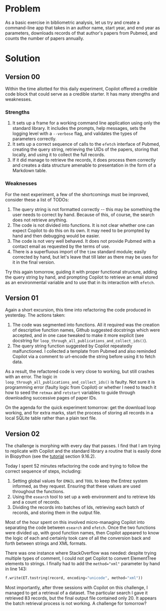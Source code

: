 # Problem

As a basic exercise in bibliometric analysis, let us try and create a command-line app that takes in an author name, start year, and end year as parameters, downloads records of that author's papers from Pubmed, and counts the number of papers annually.

# Solution

## Version 00

Within the time allotted for this daily experiment, Copilot offered a credible code block that could serve as a credible starter. It has many strengths and weaknesses.

### Strengths

1. It sets up a frame for a working command line application using only the standard library. It includes the prompts, help messages, sets the logging level with a `--verbose` flag, and validates the types of parameters correctly.
2. It sets up a correct sequence of calls to the `efetch` interface of Pubmed, creating the query string, retrieving the UIDs of the papers, storing that locally, and using it to collect the full records.
3. If it did manage to retrieve the records, it does process them correctly and creates a data structure amenable to presentation in the form of a Markdown table.

### Weaknesses

For the next experiment, a few of the shortcomings must be improved, consider these a list of TODOs:

1. The query string is not formatted correctly -- this may be something the user needs to correct by hand. Because of this, of course, the search does not retrieve anything.
2. The code is not divided into functions. It is not clear whether one can expect Copilot to do this on its own. It may need to be prompted by hand and then debugging would be easier.
3. The code is not very well behaved. It does not provide Pubmed with a contact email as requested by the terms of use. 
4. There is a superfluous import of the `time` standard module; easily corrected by hand, but let's leave that till later as there may be uses for it in the final version.

Try this again tomorrow, guiding it with proper functional structure, adding the query string by hand, and prompting Copilot to retrieve an email stored as an environmental variable and to use that in its interaction with `efetch`.

## Version 01

Again a short excursion, this time into refactoring the code produced in yesterday. The actions taken:

1. The code was segmented into functions. All it required was the creation of descriptive function names, Github suggested docstrings which were accepted, and in one case tweaked to make it more explicit (see docstring for `loop_through_all_publications_and_collect_ids()`).
2. The query string function suggested by Copilot repeatedly malfunctioned. I collected a template from Pubmed and also reminded Copilot via a comment to url-encode the string before using it to fetch data.

As a result, the refactored code is very close to working, but still crashes with an error. The logic in `loop_through_all_publications_and_collect_ids()` is faulty. Not sure it is programming error (faulty logic from Copilot) or whether I need to teach it how to seed the `retmax` and `retstart` variables to guide through downloading successive pages of paper IDs.

On the agenda for the quick experiment tomorrow: get the download loop working, and for extra marks, start the process of storing all records in a local SQLite table rather than a plain text file.

## Version 02

The challenge is morphing with every day that passes. I find that I am trying to replicate with Copilot and the standard library a routine that is easily done in Biopython (see the [tutorial](http://biopython.org/DIST/docs/tutorial/Tutorial.html#sec168) section 9.16.2). 

Today I spent 52 minutes refactoring the code and trying to follow the correct sequence of steps, including:

1. Setting global values for `EMAIL` and `TOOL` to keep the Entrez system informed, as they request. Ensuring that these values are used throughout the functions.
2. Using the `esearch` tool to set up a web environment and to retrieve Ids and a count of records.
3. Dividing the records into batches of Ids, retrieving each batch of records, and storing them in the output file.

Most of the hour spent on this involved micro-managing Copilot into separating the code between `esearch` and `efetch`. Once the two functions were divided up, with good function names, then Copilot appeared to know the logic of each and certainly took care of all the conversion back and forth between strings and XML formats.

There was one instance where StackOverflow was needed: despite trying multiple types of comment, I could not get Copilot to convert ElementTree elements to strings. I finally had to add the `method="xml"` parameter by hand in line 143:

```python
f.write(ET.tostring(record, encoding="unicode", method="xml"))
```
Most importantly, after three sessions with Copilot on this challenge, I managed to get a retrieval of a dataset. The particular search I gave it retrieved 83 records, but the final output file contained only 20. It appears the batch retrieval process is not working. A challenge for tomorrow?

